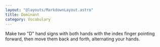 ```yaml
---
layout: "@layouts/MarkdownLayout.astro"
title: Dominant
category: Vocabulary
---
```


Make two "D" hand signs with both hands
with the index finger pointing forward,
then move them back and forth, alternating your hands.
